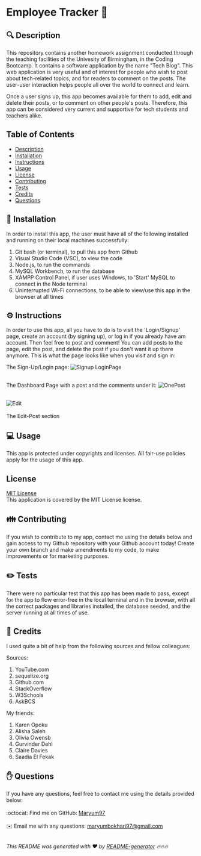 
<h1 style="align: center;">Employee Tracker 👋</h1>

## 🔍 Description
This repository contains another homework assignment conducted through the teaching facilities of the Univesity of Birmingham, in the Coding Bootcamp. It contains a software application by the name "Tech Blog". This web application is very useful and of interest for people who wish to post about tech-related topics, and for readers to comment on the posts. The user-user interaction helps people all over the world to connect and learn.

Once a user signs up, this app becomes available for them to add, edit and delete their posts, or to comment on other people's posts. Therefore, this app can be considered very current and supportive for tech students and teachers alike.

## Table of Contents
- [Description](#description)
- [Installation](#installation)
- [Instructions](#instructions)
- [Usage](#usage)
- [License](#license)
- [Contributing](#contributing)
- [Tests](#tests)
- [Credits](#credits)
- [Questions](#questions)

## 💾 Installation
In order to install this app, the user must have all of the following installed and running on their local machines successfully:

1. Git bash (or terminal), to pull this app from Github
2. Visual Studio Code (VSC), to view the code
3. Node.js, to run the commands
4. MySQL Workbench, to run the database
5. XAMPP Control Panel, if user uses Windows, to 'Start' MySQL to connect in the Node terminal
6. Uninterrupted Wi-Fi connections, to be able to view/use this app in the browser at all times

## ⚙️ Instructions
In order to use this app, all you have to do is to visit the 'Login/Signup' page, create an account (by signing up), or log in if you already have am account. Then feel free to post and comment! You can add posts to the page, edit the post, and delete the post if you don't want it up there anymore. This is what the page looks like when you visit and sign in:

The Sign-Up/Login page:
![Signup LoginPage](https://user-images.githubusercontent.com/73832871/112766471-d524db80-9009-11eb-80f7-db750058e943.png)<br><br>

The Dashboard Page with a post and the comments under it:
![OnePost](https://user-images.githubusercontent.com/73832871/112766472-d6560880-9009-11eb-9650-a9863484d5aa.png)<br><br>

![Edit](https://user-images.githubusercontent.com/73832871/112766473-d6ee9f00-9009-11eb-8e36-562288c72256.png)<br><br>
The Edit-Post section

## 💻 Usage
This app is protected under copyrights and licenses. All fair-use policies apply for the usage of this app.

## License
<a href="https://github.com/Maryum97/Note_Taker_2021/blob/main/LICENSE">MIT License</a>
<br />
This application is covered by the MIT License license. 

## 👪 Contributing
If you wish to contribute to my app, contact me using the details below and gain access to my Github repository with your Github account today! Create your own branch and make amendments to my code, to make improvements or for marketing purposes.

## ✏️ Tests
There were no particular test that this app has been made to pass, except for the app to flow error-free in the local terminal and in the browser, with all the correct packages and libraries installed, the database seeded, and the server running at all times of use.

## 💐 Credits
I used quite a bit of help from the following sources and fellow colleagues:

Sources:
1. YouTube.com
2. sequelize.org
3. Github.com
4. StackOverflow
5. W3Schools
6. AskBCS

My friends:
1. Karen Opoku
2. Alisha Saleh
3. Olivia Owensb
4. Gurvinder Dehl
5. Claire Davies
6. Saadia El Fekak


## ✋ Questions
If you have any questions, feel free to contact me using the details provided below:<br />
<br />
:octocat: Find me on GitHub: [Maryum97](https://github.com/Maryum97)<br />
<br />
✉️ Email me with any questions: maryumbokhari97@gmail.com<br /><br />

_This README was generated with ❤️ by [README-generator](https://github.com/jpd61/README-generator) 🔥🔥🔥_